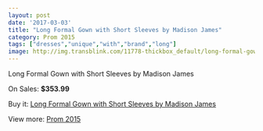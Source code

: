 ```yaml
---
layout: post
date: '2017-03-03'
title: "Long Formal Gown with Short Sleeves by Madison James"
category: Prom 2015
tags: ["dresses","unique","with","brand","long"]
image: http://img.transblink.com/11778-thickbox_default/long-formal-gown-with-short-sleeves-by-madison-james.jpg
---
```

Long Formal Gown with Short Sleeves by Madison James

On Sales: **$353.99**
<a href="https://www.transblink.com/en/prom-2015/3829-long-formal-gown-with-short-sleeves-by-madison-james.html"><amp-img layout="responsive" width="600" height="600" src="//img.transblink.com/11778-thickbox_default/long-formal-gown-with-short-sleeves-by-madison-james.jpg" alt="Long Formal Gown with Short Sleeves by Madison James 0" /></a>
<a href="https://www.transblink.com/en/prom-2015/3829-long-formal-gown-with-short-sleeves-by-madison-james.html"><amp-img layout="responsive" width="600" height="600" src="//img.transblink.com/11780-thickbox_default/long-formal-gown-with-short-sleeves-by-madison-james.jpg" alt="Long Formal Gown with Short Sleeves by Madison James 1" /></a>
<a href="https://www.transblink.com/en/prom-2015/3829-long-formal-gown-with-short-sleeves-by-madison-james.html"><amp-img layout="responsive" width="600" height="600" src="//img.transblink.com/11779-thickbox_default/long-formal-gown-with-short-sleeves-by-madison-james.jpg" alt="Long Formal Gown with Short Sleeves by Madison James 2" /></a>

Buy it: [Long Formal Gown with Short Sleeves by Madison James](https://www.transblink.com/en/prom-2015/3829-long-formal-gown-with-short-sleeves-by-madison-james.html "Long Formal Gown with Short Sleeves by Madison James")

View more: [Prom 2015](https://www.transblink.com/en/10-prom-2015 "Prom 2015")